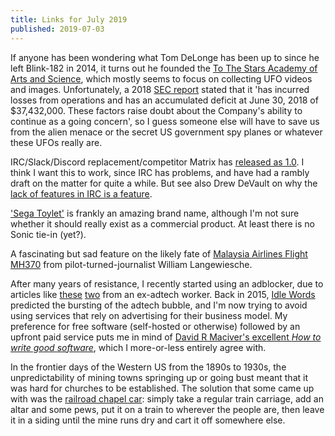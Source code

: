 ```yaml
---
title: Links for July 2019
published: 2019-07-03
---
```


If anyone has been wondering what Tom DeLonge has been up to since he left
Blink-182 in 2014, it turns out he founded the [To The Stars Academy of
Arts and Science], which mostly seems to focus on collecting UFO videos
and images.  Unfortunately, a 2018 [SEC report] stated that it 'has
incurred losses from operations and has an accumulated deficit at June
30, 2018 of $37,432,000. These factors raise doubt about the Company's
ability to continue as a going concern', so I guess someone else will
have to save us from the alien menace or the secret US government spy
planes or whatever these UFOs really are.

[To The Stars Academy of Arts and Science]: https://coi.tothestarsacademy.com/
[SEC report]: https://www.sec.gov/Archives/edgar/data/1710274/000114420418050766/tv503167_1sa.htm

IRC/Slack/Discord replacement/competitor Matrix has [released as 1.0].
I think I want this to work, since IRC has problems, and have had a
rambly draft on the matter for quite a while.  But see also Drew DeVault
on why the [lack of features in IRC is a feature].

[released as 1.0]: https://matrix.org/blog/2019/06/11/introducing-matrix-1-0-and-the-matrix-org-foundation/
[lack of features in IRC is a feature]: https://drewdevault.com/2019/07/01/Absence-of-features-in-IRC.html

['Sega Toylet'] is frankly an amazing brand name, although I'm not sure
whether it should really exist as a commercial product.  At least there
is no Sonic tie-in (yet?).

['Sega Toylet']: https://en.wikipedia.org/wiki/Interactive_urinal#Sega_Toylet

A fascinating but sad feature on the likely fate of [Malaysia Airlines
Flight MH370] from pilot-turned-journalist William Langewiesche.

[Malaysia Airlines Flight MH370]: https://www.theatlantic.com/magazine/archive/2019/07/mh370-malaysia-airlines/590653/

After many years of resistance, I recently started using an adblocker,
due to articles like [these] [two] from an ex-adtech worker.  Back in
2015, [Idle Words] predicted the bursting of the adtech bubble, and 
I'm now trying to avoid using services that rely on advertising for
their business model.  My preference for free software (self-hosted or
otherwise) followed by an upfront paid service puts me in mind of
[David R Maciver's excellent _How to write good software_], which I
more-or-less entirely agree with.

[David R Maciver's excellent _How to write good software_]: https://www.drmaciver.com/2014/02/how-to-write-good-software/

[these]: https://lockwood.dev/advertising/2019/06/07/adtech-sucks.html
[two]: https://lockwood.dev/advertising/2019/06/14/adtech-sucks-this-time-its-personal-ids.html
[Idle Words]: https://idlewords.com/2015/11/the_advertising_bubble.htm

In the frontier days of the Western US from the 1890s to 1930s, the
unpredictability of mining towns springing up or going bust meant that
it was hard for churches to be established.  The solution that some
came up with was the [railroad chapel car]: simply take a regular train
carriage, add an altar and some pews, put it on a train to wherever the
people are, then leave it in a siding until the mine runs dry and cart
it off somewhere else.

[railroad chapel car]: https://en.wikipedia.org/wiki/Railroad_chapel_car
